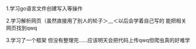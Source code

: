 1.学习go语言文件创建写入等操作

2.学习解析网页（虽然直接用了别人的轮子＞﹏＜以后会学着自己写的
能把相关网页找到qwq

3.学习了一个框架 但没有整理完……应该明天会把代码上传qwq但爬虫真的好难学